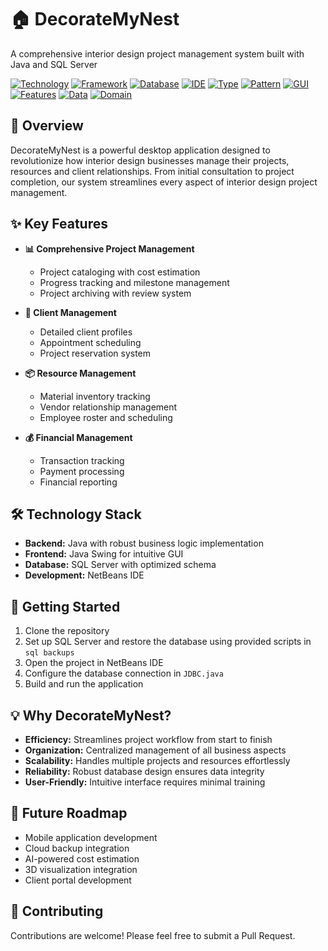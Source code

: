 # 🏠 DecorateMyNest

A comprehensive interior design project management system built with Java and SQL Server

[![Technology](https://img.shields.io/badge/Technology-Java-red)](https://www.java.com/)
[![Framework](https://img.shields.io/badge/Framework-Swing-blue)](https://docs.oracle.com/javase/tutorial/uiswing/)
[![Database](https://img.shields.io/badge/Database-SQL%20Server-yellow)](https://www.microsoft.com/sql-server)
[![IDE](https://img.shields.io/badge/IDE-NetBeans-orange)](https://netbeans.apache.org/)
[![Type](https://img.shields.io/badge/Type-Desktop%20Application-lightgrey)](https://en.wikipedia.org/wiki/Desktop_application)
[![Pattern](https://img.shields.io/badge/Pattern-Three%20Tier-blueviolet)](https://en.wikipedia.org/wiki/Multitier_architecture)
[![GUI](https://img.shields.io/badge/GUI-Swing%20Forms-brightgreen)](https://docs.oracle.com/javase/tutorial/uiswing/layout/visual.html)
[![Features](https://img.shields.io/badge/Features-Project%20Management-success)](https://en.wikipedia.org/wiki/Project_management_software)
[![Data](https://img.shields.io/badge/Data-JDBC-informational)](https://docs.oracle.com/javase/tutorial/jdbc/basics/index.html)
[![Domain](https://img.shields.io/badge/Domain-Interior%20Design-ff69b4)](https://en.wikipedia.org/wiki/Interior_design)

## 🎯 Overview

DecorateMyNest is a powerful desktop application designed to revolutionize how interior design businesses manage their projects, resources and client relationships. From initial consultation to project completion, our system streamlines every aspect of interior design project management.

## ✨ Key Features

- **📊 Comprehensive Project Management**

  - Project cataloging with cost estimation
  - Progress tracking and milestone management
  - Project archiving with review system

- **👥 Client Management**

  - Detailed client profiles
  - Appointment scheduling
  - Project reservation system

- **📦 Resource Management**

  - Material inventory tracking
  - Vendor relationship management
  - Employee roster and scheduling

- **💰 Financial Management**
  - Transaction tracking
  - Payment processing
  - Financial reporting

## 🛠️ Technology Stack

- **Backend:** Java with robust business logic implementation
- **Frontend:** Java Swing for intuitive GUI
- **Database:** SQL Server with optimized schema
- **Development:** NetBeans IDE

## 🚀 Getting Started

1. Clone the repository
2. Set up SQL Server and restore the database using provided scripts in `sql backups`
3. Open the project in NetBeans IDE
4. Configure the database connection in `JDBC.java`
5. Build and run the application

## 💡 Why DecorateMyNest?

- **Efficiency:** Streamlines project workflow from start to finish
- **Organization:** Centralized management of all business aspects
- **Scalability:** Handles multiple projects and resources effortlessly
- **Reliability:** Robust database design ensures data integrity
- **User-Friendly:** Intuitive interface requires minimal training

## 📌 Future Roadmap

- Mobile application development
- Cloud backup integration
- AI-powered cost estimation
- 3D visualization integration
- Client portal development

## 🤝 Contributing

Contributions are welcome! Please feel free to submit a Pull Request.
